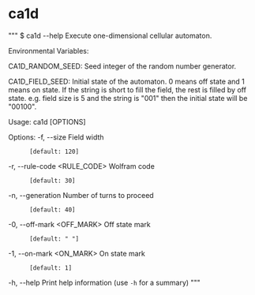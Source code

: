 # ca1d

"""
$ ca1d --help
Execute one-dimensional cellular automaton.

Environmental Variables:

  CA1D_RANDOM_SEED:
    Seed integer of the random number generator.

  CA1D_FIELD_SEED:
    Initial state of the automaton.
    0 means off state and 1 means on state.
    If the string is short to fill the field, the rest is filled by off state.
    e.g. field size is 5 and the string is "001" then the initial state will be "00100".

Usage: ca1d [OPTIONS]

Options:
  -f, --size <SIZE>
          Field width
          
          [default: 120]

  -r, --rule-code <RULE_CODE>
          Wolfram code
          
          [default: 30]

  -n, --generation <GENERATION>
          Number of turns to proceed
          
          [default: 40]

  -0, --off-mark <OFF_MARK>
          Off state mark
          
          [default: " "]

  -1, --on-mark <ON_MARK>
          On state mark
          
          [default: 1]

  -h, --help
          Print help information (use `-h` for a summary)
"""

